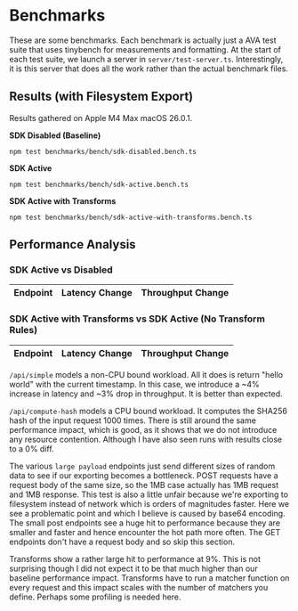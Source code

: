 # Benchmarks

These are some benchmarks.
Each benchmark is actually just a AVA test suite that uses tinybench for
measurements and formatting.
At the start of each test suite, we launch a server in `server/test-server.ts`.
Interestingly, it is this server that does all the work rather than the actual
benchmark files.

## Results (with Filesystem Export)

Results gathered on Apple M4 Max macOS 26.0.1.

**SDK Disabled (Baseline)**
```
npm test benchmarks/bench/sdk-disabled.bench.ts
```

**SDK Active**
```
npm test benchmarks/bench/sdk-active.bench.ts
```

**SDK Active with Transforms**
```
npm test benchmarks/bench/sdk-active-with-transforms.bench.ts
```

## Performance Analysis

### SDK Active vs Disabled

| Endpoint | Latency Change | Throughput Change |
|----------|---------------|------------------|

### SDK Active with Transforms vs SDK Active (No Transform Rules)

| Endpoint | Latency Change | Throughput Change |
|----------|---------------|------------------|

`/api/simple` models a non-CPU bound workload. All it does is return "hello
world" with the current timestamp.
In this case, we introduce a ~4% increase in latency and ~3% drop in throughput.
It is better than expected.

`/api/compute-hash` models a CPU bound workload. It computes the SHA256 hash of
the input request 1000 times.
There is still around the same performance impact, which is good, as it shows
that we do not introduce any resource contention.
Although I have also seen runs with results close to a 0% diff.

The various `large payload` endpoints just send different sizes of random data
to see if our exporting becomes a bottleneck.
POST requests have a request body of the same size, so the 1MB case actually has
1MB request and 1MB response.
This test is also a little unfair because we're exporting to filesystem
instead of network which is orders of magnitudes faster.
Here we see a problematic point and which I believe is caused by base64
encoding. The small post endpoints see a huge hit to performance because they
are smaller and faster and hence encounter the hot path more often.
The GET endpoints don't have a request body and so skip this section.

Transforms show a rather large hit to performance at 9%.
This is not surprising though I did not expect it to be that much higher than
our baseline performance impact.
Transforms have to run a matcher function on every request and this impact
scales with the number of matchers you define.
Perhaps some profiling is needed here.
